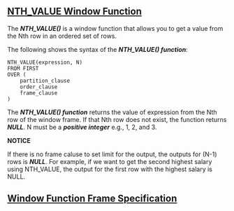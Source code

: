 ## [NTH_VALUE Window Function](https://www.mysqltutorial.org/mysql-window-functions/mysql-nth_value-function/)

The **_NTH_VALUE()_** is a window function that allows you to get a value from the Nth row in an ordered set of rows.

The following shows the syntax of the **_NTH_VALUE() function_**:

```
NTH_VALUE(expression, N)
FROM FIRST
OVER (
    partition_clause
    order_clause
    frame_clause
)
```

The **_NTH_VALUE() function_** returns the value of expression from the Nth row of the window frame. If that Nth row does not exist, the function returns **_NULL_**. N must be a **_positive integer_** e.g., 1, 2, and 3.

**NOTICE**

If there is no frame caluse to set limit for the output, the outputs for (N-1) rows is **_NULL_**. 
For example, if we want to get the second highest salary using NTH_VALUE, the output for the first row with the highest salary is NULL.

## [Window Function Frame Specification]()



